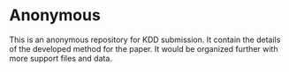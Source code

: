 # Anonymous
This is an anonymous repository for KDD submission. It contain the details of the developed method for the paper. It would be organized further with more support files and data.
